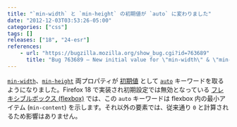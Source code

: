 ```yaml
---
title: "`min-width` と `min-height` の初期値が `auto` に変わりました"
date: "2012-12-03T03:53:26-05:00"
categories: ["css"]
tags: []
releases: ["18", "24-esr"]
references:
    - url: "https://bugzilla.mozilla.org/show_bug.cgi?id=763689"
      title: "Bug 763689 – New initial value for \"min-width\" & \"min-height\": auto"
---
```

[`min-width`](https://developer.mozilla.org/docs/CSS/min-width)、[`min-height`](https://developer.mozilla.org/docs/CSS/min-height) 両プロパティが [初期値](https://developer.mozilla.org/docs/CSS/initial_value) として [`auto`](https://developer.mozilla.org/docs/CSS/auto) キーワードを取るようになりました。Firefox 18 で実装され初期設定では無効となっている [フレキシブルボックス (flexbox)](https://developer.mozilla.org/docs/CSS/Using_CSS_flexible_boxes) では、この `auto` キーワードは flexbox 内の最小アイテム (`min-content`) を示します。それ以外の要素では、従来通り `0` と計算されるため影響はありません。
